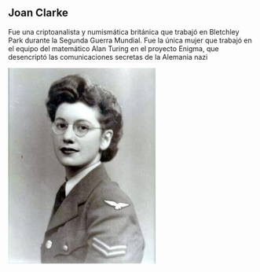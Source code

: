 ## Joan Clarke
Fue una criptoanalista y numismática británica que trabajó en Bletchley Park durante la Segunda Guerra Mundial.
Fue la única mujer que trabajó en el equipo del matemático Alan Turing en el proyecto Enigma, que desencriptó las comunicaciones secretas de la Alemania nazi

![image](joanclarke.jpg)
